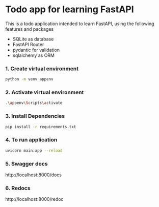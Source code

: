 # Todo app for learning FastAPI

This is a todo application intended to learn FastAPI, using the following features and packages

- SQLite as database
- FastAPI Router
- pydantic for validation
- sqlalchemy as ORM

### 1. Create virtual environment

```bash
python -m venv appenv
```
### 2. Activate virtual environment

```bash
.\appenv\Scripts\activate
```

### 3. Install Dependencies

```bash
pip install -r requirements.txt
```

### 4. To run application

```bash
uvicorn main:app --reload
```

### 5. Swagger docs
http://localhost:8000/docs

### 6. Redocs
http://localhost:8000/redoc